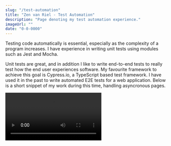 ```yaml
---
slug: "/test-automation"
title: "Zen van Riel - Test Automation"
description: "Page denoting my test automation experience."
imageUrl: ""
date: "0-0-0000"
---
```


Testing code automatically is essential, especially as the complexity of a program increases. I have experience in writing unit tests using modules such as Jest and Mocha.

Unit tests are great, and in addition I like to write end-to-end tests to really test how the end user experiences software. My favourite framework to achieve this goal is Cypress.io, a TypeScript based test framework. I have used it in the past to write automated E2E tests for a web application. Below is a short snippet of my work during this time, handling asyncronous pages.

<video controls="" controlslist="nodownload noremoteplayback" class="video-box" src="/assets/snippetcypress.mov"></video>
